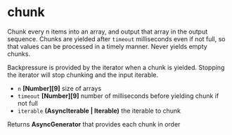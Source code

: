 # chunk

Chunk every n items into an array, and output that array in the output sequence.
Chunks are yielded after `timeout` milliseconds even if not full, so that values
can be processed in a timely manner. Never yields empty chunks.

Backpressure is provided by the iterator when a chunk is yielded. Stopping the
iterator will stop chunking and the input iterable.

-   `n` **[Number][9]** size of arrays
-   `timeout` **[Number][9]** number of milliseconds before yielding chunk if not full
-   `iterable` **(AsyncIterable | Iterable)** the iterable to chunk

Returns **AsyncGenerator** that provides each chunk in order
